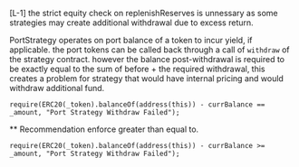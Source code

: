 [L-1] the strict equity check on replenishReserves is unnessary as some strategies may create additional withdrawal due to excess return.

PortStrategy operates on port balance of a token to incur yield, if applicable. the port tokens can be called back through a call of `withdraw` of the strategy contract. however the balance post-withdrawal is required to be exactly equal to the sum of before + the required withdrawal, this creates a problem for strategy that would have internal pricing and would withdraw additional fund.

```solidity
require(ERC20(_token).balanceOf(address(this)) - currBalance == _amount, "Port Strategy Withdraw Failed");
```

** Recommendation
enforce greater than equal to.

```solidity
require(ERC20(_token).balanceOf(address(this)) - currBalance >= _amount, "Port Strategy Withdraw Failed");
```